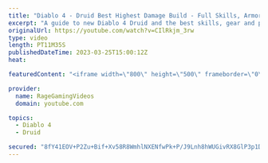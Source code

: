 ```yaml
---
title: "Diablo 4 - Druid Best Highest Damage Build - Full Skills, Armor & Weapons Guide - Tips & Tricks!"
excerpt: "A guide to new Diablo 4 Druid and the best skills, gear and playstyle! Enjoy! Support us on Patreon: http://bit.ly/1FUac4S Hunters ..."
originalUrl: https://youtube.com/watch?v=CIlRkjm_3rw
type: video
length: PT11M35S
publishedDateTime: 2023-03-25T15:00:12Z
heat: 

featuredContent: "<iframe width=\"800\" height=\"500\" frameborder=\"0\" src=\"https://www.youtube.com/embed/CIlRkjm_3rw\" allow=\"accelerometer; autoplay; encrypted-media; gyroscope; picture-in-picture\" allowfullscreen></iframe>"

provider:
  name: RageGamingVideos
  domain: youtube.com

topics:
  - Diablo 4
  - Druid

secured: "8fY41EOV+P2Zu+Bif+Xv58R8WmhlNXENfwPk+P/J9Lnh8hWUGivRX8GlP3p1D0BodM0pwsjUMkgrbHzyU/gKlYqMFnwyS4IvqG/C15ZpoaKrNv46FCMKHbBp1LnSdm+6NjCutZZp11H1b3yhsUssxZBsDKQ6I5qobI8Qnyn4IZnx1Rml+OUUN769otyUCaO3DOvOpP51q3akmZe1+dZI1MfQnAygT8RzXDs36TXOl9WOlM4k/jQG52XbkmN9rKSk14idqsGQ7m3RZrFx3Tge4QV7bfMKQGLsWEb4gmbsOWJvwpzuesYehKQH0rSehK8Pz4SblxBws9Xc1vN4OPTPsqVI8+Sek2e0wFomG8OY3OJSnch8hR4Jqmfbvk0WZ26bIgxCDDXFwUsj1W2FMigDnuLQSX1dN3o6mtic4Pjqk+M=;z0EOrAPvEsaBIhWHnzdhuQ=="
---
```


